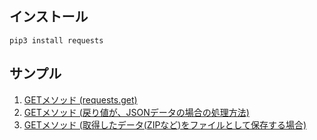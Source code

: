 ## インストール
```
pip3 install requests
```
## サンプル
1. [GETメソッド (requests.get)](./requests_sample_001.py)
2. [GETメソッド (戻り値が、JSONデータの場合の処理方法)](./requests_sample_002.py)
3. [GETメソッド (取得したデータ(ZIPなど)をファイルとして保存する場合)](./requests_sample_003.py)
